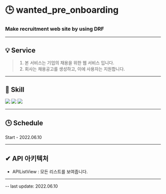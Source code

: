 # 🕒 wanted_pre_onboarding
### Make recruitment web site by using DRF

<hr>

## 💡 Service
> 1. 본 서비스는 기업의 채용을 위한 웹 서비스 입니다. 
> 2. 회사는 채용공고를 생성하고, 이에 사용자는 지원합니다.

<hr>

## 🔨 Skill
<img src="https://img.shields.io/badge/Django-092E20?style=flat&logo=Django&logoColor=white"/> <img src="https://img.shields.io/badge/DRF-092E20?style=flat&logo=Django&logoColor=white"/> <img src="https://img.shields.io/badge/SQLite-003B57?style=flat&logo=SQLite&logoColor=white"/>

<hr>

## 🕒 Schedule
Start - 2022.06.10

<hr>

## ✔ API 아키텍처
- APIListView : 모든 리스트를 보여줍니다.

<hr>

-- last update: 2022.06.10
